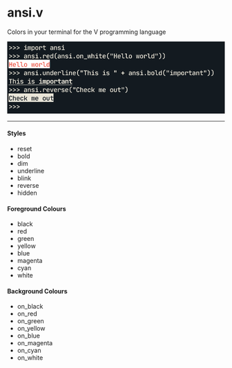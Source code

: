 # ansi.v

Colors in your terminal for the V programming language

![img](example.png)

--------

#### Styles
- reset
- bold
- dim
- underline
- blink
- reverse
- hidden

#### Foreground Colours
- black
- red
- green
- yellow
- blue
- magenta
- cyan
- white

#### Background Colours
- on_black
- on_red
- on_green
- on_yellow
- on_blue
- on_magenta
- on_cyan
- on_white
